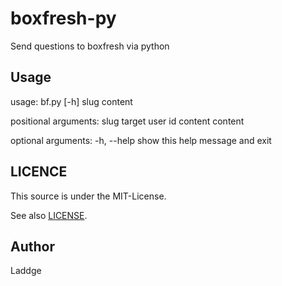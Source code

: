# boxfresh-py
Send questions to boxfresh via python

## Usage
usage: bf.py [-h] slug content

positional arguments:
  slug        target user id
  content     content

optional arguments:
  -h, --help  show this help message and exit

## LICENCE
This source is under the MIT-License.

See also [LICENSE](LICENSE).

## Author
Laddge
